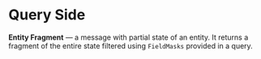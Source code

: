 # Query Side

**Entity Fragment** — a message with partial state of an entity. It returns a fragment of the entire state filtered using `FieldMasks` provided in a query.